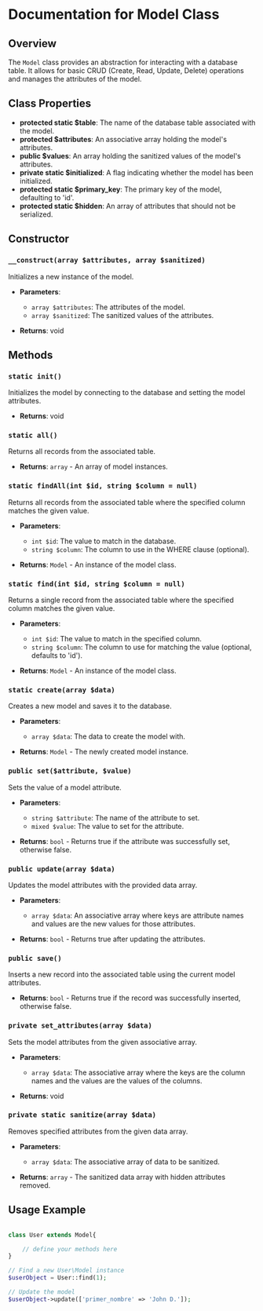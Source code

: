 # Documentation for Model Class

## Overview
The `Model` class provides an abstraction for interacting with a database table. It allows for basic CRUD (Create, Read, Update, Delete) operations and manages the attributes of the model.

## Class Properties

- **protected static $table**: The name of the database table associated with the model.
- **protected $attributes**: An associative array holding the model's attributes.
- **public $values**: An array holding the sanitized values of the model's attributes.
- **private static $initialized**: A flag indicating whether the model has been initialized.
- **protected static $primary_key**: The primary key of the model, defaulting to 'id'.
- **protected static $hidden**: An array of attributes that should not be serialized.

## Constructor

### `__construct(array $attributes, array $sanitized)`

Initializes a new instance of the model.

- **Parameters**:
    - `array $attributes`: The attributes of the model.
    - `array $sanitized`: The sanitized values of the attributes.

- **Returns**: void

## Methods

### `static init()`

Initializes the model by connecting to the database and setting the model attributes.

- **Returns**: void

### `static all()`

Returns all records from the associated table.

- **Returns**: `array` - An array of model instances.

### `static findAll(int $id, string $column = null)`

Returns all records from the associated table where the specified column matches the given value.

- **Parameters**:
    - `int $id`: The value to match in the database.
    - `string $column`: The column to use in the WHERE clause (optional).

- **Returns**: `Model` - An instance of the model class.

### `static find(int $id, string $column = null)`

Returns a single record from the associated table where the specified column matches the given value.

- **Parameters**:
    - `int $id`: The value to match in the specified column.
    - `string $column`: The column to use for matching the value (optional, defaults to 'id').

- **Returns**: `Model` - An instance of the model class.

### `static create(array $data)`

Creates a new model and saves it to the database.

- **Parameters**:
    - `array $data`: The data to create the model with.

- **Returns**: `Model` - The newly created model instance.

### `public set($attribute, $value)`

Sets the value of a model attribute.

- **Parameters**:
    - `string $attribute`: The name of the attribute to set.
    - `mixed $value`: The value to set for the attribute.

- **Returns**: `bool` - Returns true if the attribute was successfully set, otherwise false.

### `public update(array $data)`

Updates the model attributes with the provided data array.

- **Parameters**:
    - `array $data`: An associative array where keys are attribute names and values are the new values for those attributes.

- **Returns**: `bool` - Returns true after updating the attributes.

### `public save()`

Inserts a new record into the associated table using the current model attributes.

- **Returns**: `bool` - Returns true if the record was successfully inserted, otherwise false.

### `private set_attributes(array $data)`

Sets the model attributes from the given associative array.

- **Parameters**:
    - `array $data`: The associative array where the keys are the column names and the values are the values of the columns.

- **Returns**: void

### `private static sanitize(array $data)`

Removes specified attributes from the given data array.

- **Parameters**:
    - `array $data`: The associative array of data to be sanitized.

- **Returns**: `array` - The sanitized data array with hidden attributes removed.

## Usage Example

```php

class User extends Model{

    // define your methods here 
}

// Find a new User\Model instance
$userObject = User::find(1);

// Update the model
$userObject->update(['primer_nombre' => 'John D.']);
```
